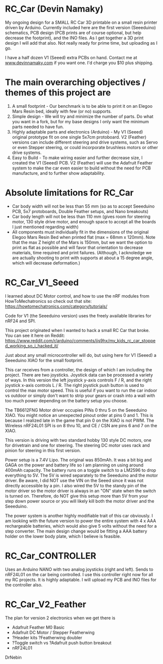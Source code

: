 # RC_Car (Devin Namaky)
My ongoing design for a SMALL RC Car 3D printable on a small resin printer driven by Arduino. Currently included here are the first version (Seeeduino) schematics, PCB design (PCB prints are of course optional, but help decrease the footprint), and the INO files. As I get together a 3D print design I will add that also. Not really ready for prime time, but uploading as I go.

I have a half dozen V1 (Seeed) extra PCBs on hand. Contact me at www.devinnamaky.com if you want one. I'd charge you $10 plus shipping.

# The main overarching objectives / themes of this project are
1. A small footprint - Our benchmark is to be able to print it on an Elegoo Mars Resin bed, ideally with few (or no) supports.
2. Simple design - We will try and minimize the number of parts. Do what you want in a fork, but for my base designs I only want the minimum parts needed to have fun.
3. Highly adaptable parts and electronics (Arduino) - My V1 (Seeed) original prototype fit on one single 5x7cm protoboard. V2 (Feather) versions can include different steering and drive systems, such as Servo or even Stepper steering, or could incorporate brushless motors or other drive systems.
4. Easy to Build - To make wiring easier and further decrease size, I created the V1 (Seeed) PCB. V2 (Feather) will use the Adafruit Feather system to make the car even easier to build without the need for PCB manufacture, and to further show adaptability. 

# Absolute limitations for RC_Car
+ Car body width will not be less than 55 mm (so as to accept Seeeduino PCB, 5x7 protoboards, Double Feather setups, and Nano breakouts)
+ Car body length will not be less than 110 mm (gives room for steering motor, 130 style drive motor, and enough space to accept all the boards I just mentioned regarding width)
+ All components must individually fit in the dimensions of the original Elegoo Mars Resin Bed when printed flat (max = 68mm x 120mm). Note that the max Z height of the Mars is 150mm, but we want the option to print as flat as possible and will favor that orientation to decrease materials, time required and print failures. (Although, I acknoledge we are actually shooting to print with supports at about a 15 degree angle, which will decrease deformation.)

# RC_Car_V1_Seeed
I learned about DC Motor control, and how to use the nRF modules from HowToMechatronics so check out that site: https://howtomechatronics.com/category/tutorials/

Code for V1 (the Seeeduino version) uses the freely available libraries for nRF24 and SPI.

This project originated when I wanted to hack a small RC Car that broke. You can see it here on Reddit: https://www.reddit.com/r/arduino/comments/jjs9hx/my_kids_rc_car_stopped_working_so_i_hacked_it/

Just about any small microcontroller will do, but using here for V1 (Seeed) a Seeeduino XIAO for the small footprint. 

This car receives from a controller, the design of which I am including the project. There are two joysticks. Joystick data can be processed a variety of ways. In this version the left joystick y-axis controls F / R, and the right joystick x-axis controls L / R. The right joystick push button is used to control the max motor speed. This is useful if you want to run the car indoor vs outdoor or simply don't want to strip your gears or crash into a wall with too much power depending on the battery setup you choose.

The TB6612FNG Motor driver occupies PINs 0 thru 5 on the Seeeduino XIAO. You might notice an unexpected pinout order at pins 0 and 1. This is because I realized late in the game that pin 0 on the XIAO is not PWM.
The Wireless nRF24L01 SPI is on 8 thru 10, and CE / CSN are pins 6 and 7 on the XIAO.

This version is driving with two standard hobby 130 style DC motors, one for drivetrain and one for steering. The steering DC motor uses rack and pinion for steering in this first version.

Power setup is a 7.4V Lipo. The original was 850mAh. It was a bit big and GAGA on the power and battery life so I am planning on using around 400mAh capacity. The battery runs on a toggle switch to a LM2596 to drop everything to 5V. The 5V is wired separately to the Seeeduino and the motor driver. Be aware, I did NOT use the VIN on the Seeed since it was not directly accessible by a pin. I also wired the 5V to the standy pin of the motor driver so the motor driver is always in an "ON" state when the switch is turned on. Therefore, do NOT give this setup more than 5V from your step down power source or you will likely kill both the motor driver and the Seeeduino.

The power system is another highly modifiable trait of this car obviously. I am lookiing with the future version to power the entire system with 4 x AAA rechargeable batteries, which would also give 5 volts without the need for a step converter. The main design change would be fitting a AAA battery holder on the lower body plate, which I believe is feasible.

# RC_Car_CONTROLLER
Uses an Arduino NANO with two analog joysticks (right and left). Sends to nRF24L01 on the car being controlled. I use this controller right now for all my RC projects. It is highly adaptable. I will upload my PCB and INO files for the controller also.

# RC_Car_V2_Feather
The plan for version 2 electronics when we get there is
+ Adafruit Feather M0 Basic
+ Adafruit DC Motor / Stepper Featherwing
+ ?Header kits ?Featherwing doubler
+ ?Toggle switch vs ?Adafruit push button breakout
+ nRF24L01

DrNebin
